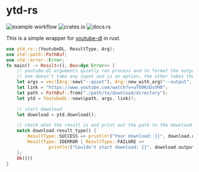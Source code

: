 # ytd-rs

![example workflow](https://github.com/nirusu99/ytd-rs/actions/workflows/rust.yml/badge.svg) ![crates.io](https://img.shields.io/crates/v/ytd-rs.svg) ![docs.rs](https://docs.rs/ytd-rs/badge.svg)

This is a simple wrapper for [youtube-dl](https://youtube-dl.org/) in rust.

```rust
use ytd_rs::{YoutubeDL, ResultType, Arg};
use std::path::PathBuf;
use std::error::Error;
fn main() -> Result<(), Box<dyn Error>> {
    // youtube-dl arguments quietly run process and to format the output
    // one doesn't take any input and is an option, the other takes the desired output format as input
    let args = vec![Arg::new("--quiet"), Arg::new_with_arg("--output", "%(title).90s.%(ext)s")];
    let link = "https://www.youtube.com/watch?v=uTO0KnDsVH0";
    let path = PathBuf::from("./path/to/download/directory");
    let ytd = YoutubeDL::new(&path, args, link)?;

    // start download
    let download = ytd.download();

    // check what the result is and print out the path to the download or the error
    match download.result_type() {
        ResultType::SUCCESS => println!("Your download: {}", download.output_dir().to_string_lossy()),
        ResultType::IOERROR | ResultType::FAILURE =>
                println!("Couldn't start download: {}", download.output()),
    };
    Ok(())
}
```
